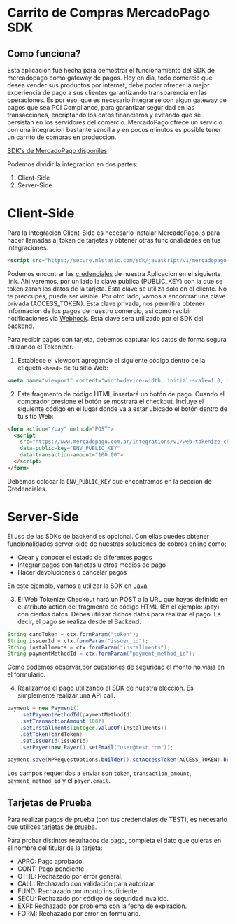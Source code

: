 # Carrito de Compras MercadoPago SDK

## Como funciona?

Esta aplicacion fue hecha para demostrar el funcionamiento del SDK de mercadopago como gateway de pagos.
Hoy en dia, todo comercio que desea vender sus productos por internet, debe poder ofrecer la mejor experiencia de pago a sus clientes garantizando transparencia en las operaciones.
Es por eso, que es necesario integrarse con algun gateway de pagos que sea PCI Compliance, para garantizar seguridad en las transacciones, encriptando los datos financieros y evitando que se persistan en los servidores del comercio.
MercadoPago ofrece un servicio con una integracion bastante sencilla y en pocos minutos es posible tener un carrito de compras en produccion.

[SDK's de MercadoPago disponiles](https://www.mercadopago.com.ar/developers/es/guides/sdks)

Podemos dividir la integracion en dos partes:
1. Client-Side
2. Server-Side

# Client-Side

Para la integracion Client-Side es necesario instalar MercadoPago.js para hacer llamadas al token de tarjetas y obtener otras funcionalidades en tus integraciones.

```html
<script src="https://secure.mlstatic.com/sdk/javascript/v1/mercadopago.js"></script>              
```

Podemos encontrar las [credenciales](https://www.mercadopago.com.ar/developers/panel/credentials) de nuestra Aplicacion en el siguiente link.
Ahi veremos, por un lado la clave publica (PUBLIC_KEY) con la que se tokenizaran los datos de la tarjeta. Esta clave se utiliza solo en el cliente.
No te preocupes, puede ser visible.
Por otro lado, vamos a encontrar una clave privada (ACCESS_TOKEN). Esta clave privada, nos permitira obtener informacion de los pagos de nuestro comercio, asi como recibir notificaciones via [Webhook](https://www.mercadopago.com.ar/developers/es/guides/notifications/webhooks).
Esta clave sera utilizado por el SDK del backend.

Para recibir pagos con tarjeta, debemos capturar los datos de forma segura utilizando el Tokenizer.

1) Establece el viewport agregando el siguiente código dentro de la etiqueta `<head>` de tu sitio Web:
   
```html
<meta name="viewport" content="width=device-width, initial-scale=1.0, maximum-scale=1.0, user-scalable=no"/>
```
2) Este fragmento de código HTML insertará un botón de pago. Cuando el comprador presione el botón se mostrará el checkout. Incluye el siguiente código en el lugar donde va a estar ubicado el botón dentro de tu sitio Web:

```html
<form action="/pay" method="POST">
  <script
    src="https://www.mercadopago.com.ar/integrations/v1/web-tokenize-checkout.js"
    data-public-key="ENV_PUBLIC_KEY"
    data-transaction-amount="100.00">
  </script>
</form>
```
Debemos colocar la `ENV_PUBLIC_KEY` que encontramos en la seccion de Credenciales.

# Server-Side

El uso de las SDKs de backend es opcional. Con ellas puedes obtener funcionalidades server-side de nuestras soluciones de cobros online como:

* Crear y conocer el estado de diferentes pagos
* Integrar pagos con tarjetas u otros medios de pago
* Hacer devoluciones o cancelar pagos

En este ejemplo, vamos a utilizar la SDK en [Java](https://github.com/mercadopago/dx-java).

3) El Web Tokenize Checkout hará un POST a la URL que hayas definido en el atributo action del fragmento de código HTML (En el ejemplo: /pay) con ciertos datos. Debes utilizar dichos datos para realizar el pago. Es decir, el pago se realiza desde el Backend.

```java
String cardToken = ctx.formParam("token");
String issuerId = ctx.formParam("issuer_id");
String installments = ctx.formParam("installments");
String paymentMethodId = ctx.formParam("payment_method_id");
```
Como podemos observar,por cuestiones de seguridad el monto no viaja en el formulario.

4) Realizamos el pago utilizando el SDK de nuestra eleccion. Es simplemente realizar una API call.

```java
payment = new Payment()
    .setPaymentMethodId(paymentMethodId)
    .setTransactionAmount(100f)
    .setInstallments(Integer.valueOf(installments))
    .setToken(cardToken)
    .setIssuerId(issuerId)
    .setPayer(new Payer().setEmail("user@test.com"));

payment.save(MPRequestOptions.builder().setAccessToken(ACCESS_TOKEN).build());
```

Los campos requeridos a enviar son `token`, `transaction_amount`, `payment_method_id` y el `payer.email`.

## Tarjetas de Prueba

Para realizar pagos de prueba (con tus credenciales de TEST), es necesario que utilices [tarjetas de prueba](https://www.mercadopago.com.ar/developers/es/guides/online-payments/checkout-api/testing).

Para probar distintos resultados de pago, completa el dato que quieras en el nombre del titular de la tarjeta:

* APRO: Pago aprobado.
* CONT: Pago pendiente.
* OTHE: Rechazado por error general.
* CALL: Rechazado con validación para autorizar.
* FUND: Rechazado por monto insuficiente.
* SECU: Rechazado por código de seguridad inválido.
* EXPI: Rechazado por problema con la fecha de expiración.
* FORM: Rechazado por error en formulario.




